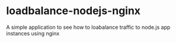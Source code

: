 # loadbalance-nodejs-nginx
A simple application to see how to loabalance traffic to node.js app instances using nginx
